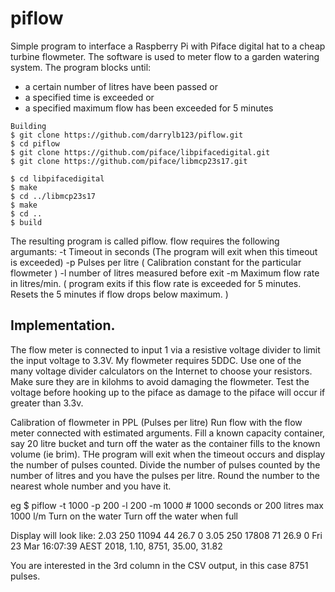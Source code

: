 # piflow

Simple program to interface a Raspberry Pi with Piface digital hat to a cheap turbine flowmeter. The software is used to meter flow to a garden watering system.
The program blocks until:
- a certain number of litres have been passed or
- a specified time is exceeded or
- a specified maximum flow has been exceeded for 5 minutes

```
Building
$ git clone https://github.com/darrylb123/piflow.git
$ cd piflow
$ git clone https://github.com/piface/libpifacedigital.git
$ git clone https://github.com/piface/libmcp23s17.git

$ cd libpifacedigital
$ make
$ cd ../libmcp23s17
$ make
$ cd ..
$ build
```

The resulting program is called piflow.
flow requires the following argumants:
 -t Timeout in seconds (The program will exit when this timeout is exceeded)
 -p Pulses per litre ( Calibration constant for the particular flowmeter )
 -l number of litres measured before exit
 -m Maximum flow rate in litres/min. ( program exits if this flow rate is exceeded for 5 minutes. Resets the 5 minutes if flow drops below maximum. )

## Implementation.
The flow meter is connected to input 1 via a resistive voltage divider to limit the input voltage to 3.3V. My flowmeter requires 5DDC. Use one of the many voltage divider calculators on the Internet to choose your resistors. Make sure they are in kilohms to avoid damaging the flowmeter. Test the voltage before hooking up to the piface as damage to the piface will occur if greater than 3.3v.

Calibration of flowmeter in PPL (Pulses per litre)
Run flow with the flow meter connected with estimated arguments. Fill a known capacity container, say 20 litre bucket and turn off the water as the container fills to the known volume (ie brim).
THe program will exit when the timeout occurs and display the number of pulses counted. Divide the number of pulses counted by the number of litres and you have the pulses per litre. Round the number to the nearest whole number and you have it.

eg 
$ piflow -t 1000 -p 200 -l 200 -m 1000 #  1000 seconds or 200 litres  max 1000 l/m
Turn on the water
Turn off the water when full


Display will look like:
2.03       250 11094 44 26.7 0
3.05       250 17808 71 26.9 0
Fri 23 Mar 16:07:39 AEST 2018, 1.10, 8751, 35.00, 31.82

You are interested in  the 3rd column in the CSV output, in this case 8751 pulses. 

